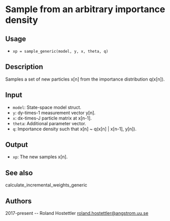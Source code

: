 # Sample from an arbitrary importance density
## Usage
* `xp = sample_generic(model, y, x, theta, q)`
 
## Description
Samples a set of new particles x[n] from the importance distribution 
q(x[n]).
 
## Input
* `model`: State-space model struct.
* `y`: dy-times-1 measurement vector y[n].
* `x`: dx-times-J particle matrix at x[n-1].
* `theta`: Additional parameter vector.
* `q`: Importance density such that x[n] ~ q(x[n] | x[n-1], y[n]).
 
## Output
* `xp`: The new samples x[n].
 
## See also
calculate_incremental_weights_generic
 
## Authors
2017-present -- Roland Hostettler <roland.hostettler@angstrom.uu.se>
